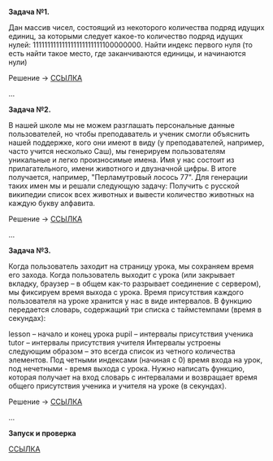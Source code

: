 <b>Задача №1.</b>

Дан массив чисел, состоящий из некоторого количества подряд идущих единиц, за которыми следует какое-то количество подряд идущих нулей: 111111111111111111111111100000000.
Найти индекс первого нуля (то есть найти такое место, где заканчиваются единицы, и начинаются нули)

Решение -> [ССЫЛКА](https://github.com/vproyaev/tetrika_school_tz/blob/master/first_task/array_search.py)

…

<b>Задача №2.</b>

В нашей школе мы не можем разглашать персональные данные пользователей, но чтобы преподаватель и ученик смогли объяснить нашей поддержке, кого они имеют в виду (у преподавателей, например, часто учится несколько Саш), мы генерируем пользователям уникальные и легко произносимые имена. Имя у нас состоит из прилагательного, имени животного и двузначной цифры. В итоге получается, например, "Перламутровый лосось 77". Для генерации таких имен мы и решали следующую задачу:
Получить с русской википедии список всех животных и вывести количество животных на каждую букву алфавита.

Решение -> [ССЫЛКА](https://github.com/vproyaev/tetrika_school_tz/blob/master/second_task/parse_wiki.py)

…

<b>Задача №3.</b>

Когда пользователь заходит на страницу урока, мы сохраняем время его захода. Когда пользователь выходит с урока (или закрывает вкладку, браузер – в общем как-то разрывает соединение с сервером), мы фиксируем время выхода с урока. Время присутствия каждого пользователя на уроке хранится у нас в виде интервалов. В функцию передается словарь, содержащий три списка с таймстемпами (время в секундах):

lesson – начало и конец урока
pupil – интервалы присутствия ученика
tutor – интервалы присутствия учителя
Интервалы устроены следующим образом – это всегда список из четного количества элементов. Под четными индексами (начиная с 0) время входа на урок, под нечетными - время выхода с урока.
Нужно написать функцию, которая получает на вход словарь с интервалами и возвращает время общего присутствия ученика и учителя на уроке (в секундах).

Решение -> [ССЫЛКА](https://github.com/vproyaev/tetrika_school_tz/blob/master/third_task/get_appearance.py)

…

<b>Запуск и проверка</b>

[ССЫЛКА](https://github.com/vproyaev/tetrika_school_tz/blob/master/main.py)
